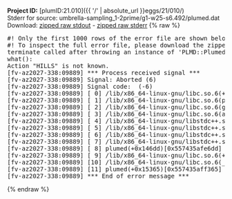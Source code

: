**Project ID:** [plumID:21.010]({{ '/' | absolute_url }}eggs/21/010/)  
Stderr for source:  umbrella-sampling_1-2prime/g1-w25-s6.492/plumed.dat   
Download: [zipped raw stdout](plumed.dat.plumed.stdout.txt.zip) - [zipped raw stderr](plumed.dat.plumed.stderr.txt.zip) 
{% raw %}
<pre>
#! Only the first 1000 rows of the error file are shown below
#! To inspect the full error file, please download the zipped raw stderr file above
terminate called after throwing an instance of 'PLMD::Plumed::Exception'
what():
Action "HILLS" is not known.
[fv-az2027-338:09889] *** Process received signal ***
[fv-az2027-338:09889] Signal: Aborted (6)
[fv-az2027-338:09889] Signal code:  (-6)
[fv-az2027-338:09889] [ 0] /lib/x86_64-linux-gnu/libc.so.6(+0x45330)[0x7f9ff3645330]
[fv-az2027-338:09889] [ 1] /lib/x86_64-linux-gnu/libc.so.6(pthread_kill+0x11c)[0x7f9ff369eb2c]
[fv-az2027-338:09889] [ 2] /lib/x86_64-linux-gnu/libc.so.6(gsignal+0x1e)[0x7f9ff364527e]
[fv-az2027-338:09889] [ 3] /lib/x86_64-linux-gnu/libc.so.6(abort+0xdf)[0x7f9ff36288ff]
[fv-az2027-338:09889] [ 4] /lib/x86_64-linux-gnu/libstdc++.so.6(+0xa5ff5)[0x7f9ff3aa5ff5]
[fv-az2027-338:09889] [ 5] /lib/x86_64-linux-gnu/libstdc++.so.6(+0xbb0da)[0x7f9ff3abb0da]
[fv-az2027-338:09889] [ 6] /lib/x86_64-linux-gnu/libstdc++.so.6(_ZSt10unexpectedv+0x0)[0x7f9ff3aa5a55]
[fv-az2027-338:09889] [ 7] /lib/x86_64-linux-gnu/libstdc++.so.6(+0xa5a6f)[0x7f9ff3aa5a6f]
[fv-az2027-338:09889] [ 8] plumed(+0x146dd)[0x557435afe6dd]
[fv-az2027-338:09889] [ 9] /lib/x86_64-linux-gnu/libc.so.6(+0x2a1ca)[0x7f9ff362a1ca]
[fv-az2027-338:09889] [10] /lib/x86_64-linux-gnu/libc.so.6(__libc_start_main+0x8b)[0x7f9ff362a28b]
[fv-az2027-338:09889] [11] plumed(+0x15365)[0x557435aff365]
[fv-az2027-338:09889] *** End of error message ***
</pre>
{% endraw %}
